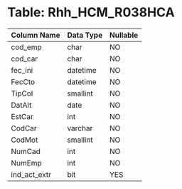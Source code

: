 # Table: Rhh_HCM_R038HCA

| Column Name | Data Type | Nullable |
|-------------|-----------|----------|
| cod_emp | char | NO |
| cod_car | char | NO |
| fec_ini | datetime | NO |
| FecCto | datetime | NO |
| TipCol | smallint | NO |
| DatAlt | date | NO |
| EstCar | int | NO |
| CodCar | varchar | NO |
| CodMot | smallint | NO |
| NumCad | int | NO |
| NumEmp | int | NO |
| ind_act_extr | bit | YES |
